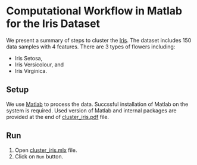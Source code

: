 # Computational Workflow in Matlab for the Iris Dataset

We present a summary of steps to cluster the [Iris](https://archive.ics.uci.edu/ml/datasets/iris). The dataset includes 150 data samples with 4 features. There are 3 types of flowers including:
- Iris Setosa, 
- Iris Versicolour, and 
- Iris Virginica.

## Setup

We use [Matlab](https://www.mathworks.com/products/matlab.html) to process the data. Succssful installation of Matlab on the system is required. 
Used version of Matlab and internal packages are provided at the end of [cluster_iris.pdf](cluster_iris.pdf) file. 

## Run

1. Open [cluster_iris.mlx](cluster_iris.mlx) file.
2. Click on `Run` button. 

